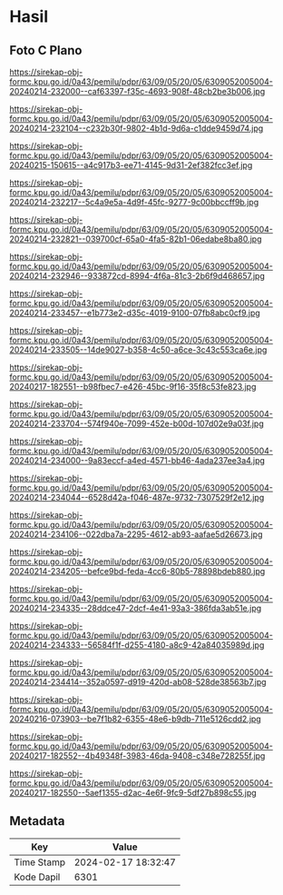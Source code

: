 # Hasil

## Foto C Plano

https://sirekap-obj-formc.kpu.go.id/0a43/pemilu/pdpr/63/09/05/20/05/6309052005004-20240214-232000--caf63397-f35c-4693-908f-48cb2be3b006.jpg

https://sirekap-obj-formc.kpu.go.id/0a43/pemilu/pdpr/63/09/05/20/05/6309052005004-20240214-232104--c232b30f-9802-4b1d-9d6a-c1dde9459d74.jpg

https://sirekap-obj-formc.kpu.go.id/0a43/pemilu/pdpr/63/09/05/20/05/6309052005004-20240215-150615--a4c917b3-ee71-4145-9d31-2ef382fcc3ef.jpg

https://sirekap-obj-formc.kpu.go.id/0a43/pemilu/pdpr/63/09/05/20/05/6309052005004-20240214-232217--5c4a9e5a-4d9f-45fc-9277-9c00bbccff9b.jpg

https://sirekap-obj-formc.kpu.go.id/0a43/pemilu/pdpr/63/09/05/20/05/6309052005004-20240214-232821--039700cf-65a0-4fa5-82b1-06edabe8ba80.jpg

https://sirekap-obj-formc.kpu.go.id/0a43/pemilu/pdpr/63/09/05/20/05/6309052005004-20240214-232946--933872cd-8994-4f6a-81c3-2b6f9d468657.jpg

https://sirekap-obj-formc.kpu.go.id/0a43/pemilu/pdpr/63/09/05/20/05/6309052005004-20240214-233457--e1b773e2-d35c-4019-9100-07fb8abc0cf9.jpg

https://sirekap-obj-formc.kpu.go.id/0a43/pemilu/pdpr/63/09/05/20/05/6309052005004-20240214-233505--14de9027-b358-4c50-a6ce-3c43c553ca6e.jpg

https://sirekap-obj-formc.kpu.go.id/0a43/pemilu/pdpr/63/09/05/20/05/6309052005004-20240217-182551--b98fbec7-e426-45bc-9f16-35f8c53fe823.jpg

https://sirekap-obj-formc.kpu.go.id/0a43/pemilu/pdpr/63/09/05/20/05/6309052005004-20240214-233704--574f940e-7099-452e-b00d-107d02e9a03f.jpg

https://sirekap-obj-formc.kpu.go.id/0a43/pemilu/pdpr/63/09/05/20/05/6309052005004-20240214-234000--9a83eccf-a4ed-4571-bb46-4ada237ee3a4.jpg

https://sirekap-obj-formc.kpu.go.id/0a43/pemilu/pdpr/63/09/05/20/05/6309052005004-20240214-234044--6528d42a-f046-487e-9732-7307529f2e12.jpg

https://sirekap-obj-formc.kpu.go.id/0a43/pemilu/pdpr/63/09/05/20/05/6309052005004-20240214-234106--022dba7a-2295-4612-ab93-aafae5d26673.jpg

https://sirekap-obj-formc.kpu.go.id/0a43/pemilu/pdpr/63/09/05/20/05/6309052005004-20240214-234205--befce9bd-feda-4cc6-80b5-78898bdeb880.jpg

https://sirekap-obj-formc.kpu.go.id/0a43/pemilu/pdpr/63/09/05/20/05/6309052005004-20240214-234335--28ddce47-2dcf-4e41-93a3-386fda3ab51e.jpg

https://sirekap-obj-formc.kpu.go.id/0a43/pemilu/pdpr/63/09/05/20/05/6309052005004-20240214-234333--56584f1f-d255-4180-a8c9-42a84035989d.jpg

https://sirekap-obj-formc.kpu.go.id/0a43/pemilu/pdpr/63/09/05/20/05/6309052005004-20240214-234414--352a0597-d919-420d-ab08-528de38563b7.jpg

https://sirekap-obj-formc.kpu.go.id/0a43/pemilu/pdpr/63/09/05/20/05/6309052005004-20240216-073903--be7f1b82-6355-48e6-b9db-711e5126cdd2.jpg

https://sirekap-obj-formc.kpu.go.id/0a43/pemilu/pdpr/63/09/05/20/05/6309052005004-20240217-182552--4b49348f-3983-46da-9408-c348e728255f.jpg

https://sirekap-obj-formc.kpu.go.id/0a43/pemilu/pdpr/63/09/05/20/05/6309052005004-20240217-182550--5aef1355-d2ac-4e6f-9fc9-5df27b898c55.jpg


## Metadata

| Key        | Value               |
| ---------- | ------------------- |
| Time Stamp | 2024-02-17 18:32:47 |
| Kode Dapil | 6301                |




